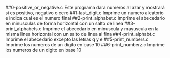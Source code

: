##0-positive_or_negative.c
Este programa dara numeros al azar y mostrará si es positivo, negativo o cero
##1-last_digit.c
Imprime un numero aleatorio e indica cual es el numero final
##2-print_alphabet.c
Imprime el abecedario en minusculas de forma horizontal con un salto de linea
##3-print_alphabets.c
Imprime el abecedario en minuscula y mayuscula en la misma linea horizontal con un salto de linea al fina
##4-print_alphabt.c
Imprime el abecedario excepto las letras q y e
##5-print_numbers.c
Imprime los numeros de un digito en base 10
##6-print_numberz.c
Imprime los numeros de un digito en base 10

